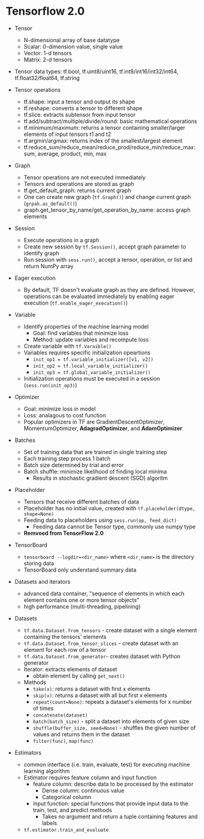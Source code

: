 # Tensorflow 2.0

- Tensor
  - N-dimensional array of base datatype
  - Scalar: 0-dimension value, single value
  - Vector: 1-d tensors
  - Matrix: 2-d tensors

- Tensor data types: tf.bool, tf.uint8/uint16, tf.int8/int16/int32/int64, tf.float32/float64, tf.string

- Tensor operations
  - tf.shape: input a tensor and output its shape
  - tf.reshape: converts a tensor to different shape
  - tf.slice: extracts subtensor from input tensor
  - tf.add/subtract/multiple/divide/round: basic mathematical operations
  - tf.minimum/maximum: returns a tensor containing smaller/larger elements of input tensors t1 and t2
  - tf.argmin/argmax: returns index of the smallest/largest element
  - tf.reduce_sum/reduce_mean/reduce_prod/reduce_min/reduce_max: sum, average, product, min, max

- Graph
  - Tensor operations are not executed immediately
  - Tensors and operations are stored as graph
  - tf.get_default_graph: returns current graph
  - One can create new graph (`tf.Graph()`) and change current graph (`grpah.as_default()`)
  - graph.get_tensor_by_name/get_operation_by_name: access graph elements

- Session
  - Execute operations in a graph
  - Create new session by `tf.Session()`, accept graph parameter to identify graph
  - Run session with `sess.run()`, accept a tensor, operation, or list and return NumPy array

- Eager execution
  - By default, TF doesn't evaluate graph as they are defined. However, operations can be evaluated immediately by enabling eager execution (`tf.enable_eager_execution()`)

- Variable
  - Identify properties of the machine learning model
    - Goal: find variables that minimize loss
    - Method: update variables and recompute loss
  - Create variable with `tf.Varaible()`
  - Variables requires specific initialization opeartions
    - `init_op1 = tf.variable_initializer([v1, v2])`
    - `init_op2 = tf.local_variable_initializer()`
    - `init_op3 = tf.global_variable_initializer()`
  - Initialization operations must be executed in a session (`sess.run(init_op3)`)

- Optimizer
  - Goal: minimize loss in model
  - Loss: analagous to cost function
  - Popular optimizers in TF are GradientDescentOptimizer, MomentumOptimizer, **AdagradOptimizer**, and **AdamOptimizer**

- Batches
  - Set of training data that are trained in single training step
  - Each training step process 1 batch
  - Batch size determined by trial and error
  - Batch shuffle: minimize likelihood of finding local minima
    - Results in stochastic gradient descent (SGD) algoritm

- Placeholder
  - Tensors that receive different batches of data
  - Placeholder has no initial value, created with `tf.placeholder(dtype, shape=None)`
  - Feeding data to placeholders using `sess.run(op, feed_dict)`
    - Feeding data cannot be Tensor type, commonly use numpy type
  - **Remvoed from TensorFlow 2.0**

- TensorBoard
  - `tensorboard --logdir=<dir_name>` where `<dir_name>` is the directory storing data
  - TensorBoard only understand summary data

- Datasets and iterators
  - advanced data container, "sequence of elements in which each element contains one or more tensor objects"
  - high performance (multi-threading, pipelining)

- Datasets
  - `tf.data.Dataset.from_tensors` - create dataset with a single element containing the tensors' elements
  - `tf.data.Dataset.from_tensor_slices` - create dataset with an element for each row of a tensor
  - `tf.data.Dataset.from_generator`- creates dataset with Python generator
  - Iterator: extracts elements of dataset
    - obtain element by calling `get_next()`
  - Methods
    - `take(x)`: returns a dataset with first x elements
    - `skip(x)`: returns a dataset with all but first x elements
    - `repeat(count=None)`: repeats a dataset's elements for x number of times
    - `concatenate(dataset)`
    - `batch(batch_size)` - split a dataset into elements of given size
    - `shuffle(buffer_size, seed=None)` - shuffles the given number of values and returns them in the dataset
    - `filter(func)`, `map(func)`

- Estimators
  - common interface (i.e. train, evaluate, test) for executing machine learning algorithm
  - Estimator requires feature column and input function
    - feature column: describe data to be processed by the estimator
      - Dense column: continuous value
      - Categorical column
    - input function: special functions that provide input data to the train, test, and predict methods
      - Takes no argument and return a tuple containing features and labels
  - `tf.estimator.train_and_evaluate`